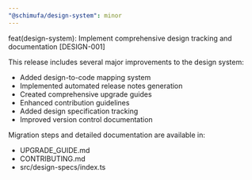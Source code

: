 ```yaml
---
"@schimufa/design-system": minor
---
```


feat(design-system): Implement comprehensive design tracking and documentation [DESIGN-001]

This release includes several major improvements to the design system:

- Added design-to-code mapping system
- Implemented automated release notes generation
- Created comprehensive upgrade guides
- Enhanced contribution guidelines
- Added design specification tracking
- Improved version control documentation

Migration steps and detailed documentation are available in:
- UPGRADE_GUIDE.md
- CONTRIBUTING.md
- src/design-specs/index.ts 